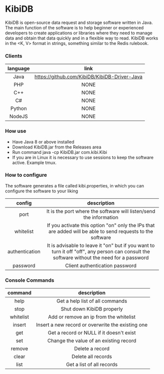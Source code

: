# KibiDB
KibiDB is open-source data request and storage software written in Java.
The main function of the software is to help beginner or experienced developers to create applications or libraries where they need to manage data and obtain that data quickly and in a flexible way to read.
KibiDB works in the <K, V> format in strings, something similar to the Redis rulebook.

### Clients

| language | link |
|:-:|:-:|
| Java | https://github.com/KibiDB/KibiDB-Driver-Java |
| PHP | NONE |
| C++ | NONE |
| C# | NONE |
| Python | NONE |
| NodeJS | NONE |

### How use

- Have Java 8 or above installed
- Download KibiDB.jar from the Releases area
- Run command java -cp KibiDB.jar com.kibi.Kibi
- If you are in Linux it is necessary to use sessions to keep the software active. Example tmux.

### How to configure
The software generates a file called kibi.properties, in which you can configure the software to your liking

| config | description |
|:-:|:-:|
| port | It is the port where the software will listen/send the information |
| whitelist | If you activate this option "on" only the IPs that are added will be able to send requests to the software |
| authentication | It is advisable to leave it "on" but if you want to turn it off "off", any person can consult the software without the need for a password |
| password | Client authentication password |

### Console Commands

| command | description |
|:-:|:-:|
| help | Get a help list of all commands |
| stop | Shut down KibiDB properly |
| whitelist | Add or remove an ip from the whitelist |
| insert | Insert a new record or overwrite the existing one |
| get | Get a record or NULL if it doesn't exist |
| set | Change the value of an existing record |
| remove | Delete a record |
| clear | Delete all records |
| list | Get a list of all records |


